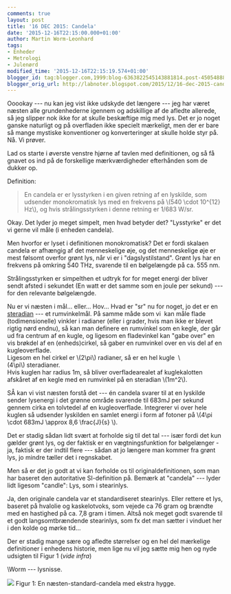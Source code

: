 ```yaml
---
comments: true
layout: post
title: '16 DEC 2015: Candela'
date: '2015-12-16T22:15:00.000+01:00'
author: Martin Worm-Leonhard
tags:
- Enheder
- Metrologi
- Julenørd
modified_time: '2015-12-16T22:15:19.574+01:00'
blogger_id: tag:blogger.com,1999:blog-6363822545143881814.post-4505488842562408555
blogger_orig_url: http://labnoter.blogspot.com/2015/12/16-dec-2015-candela.html
---
```


Ooookay --- nu kan jeg vist ikke udskyde det længere --- jeg har været
næsten alle grundenhederne igennem og adskillige af de afledte allerede,
så jeg slipper nok ikke for at skulle beskæftige mig med lys. Det er jo
noget ganske naturligt og på overfladen ikke specielt mærkeligt, men der
er bare så mange mystiske konventioner og konverteringer at skulle holde
styr på. Nå. Vi prøver.

Lad os starte i øverste venstre hjørne af tavlen med definitionen, og så
få gnavet os ind på de forskellige mærkværdigheder efterhånden som de
dukker op.

Definition:

>En candela er er lysstyrken i en given retning af en
>lyskilde, som udsender monokromatisk lys med en frekvens på \\(540
>\cdot 10^{12} Hz\\), og hvis strålingsstyrken i denne retning er 1/683
>W/sr.

Okay. Det lyder jo meget simpelt, men hvad betyder det? "Lysstyrke" er
det vi gerne vil måle (i enheden candela).

Men hvorfor er lyset i definitionen monokromatisk? Det er fordi skalaen
candela er afhængig af det menneskelige øje, og det menneskelige øje er
mest følsomt overfor grønt lys, når vi er i "dagslystilstand". Grønt lys
har en frekvens på omkring 540 THz, svarende til en bølgelængde på ca.
555 nm.

Strålingsstyrken er simpelthen et udtryk for for meget energi der bliver
sendt afsted i sekundet (En watt er det samme som en joule per sekund) ---
for den relevante bølgelængde.

Nu er vi næsten i mål... eller... Hov... Hvad er "sr" nu for noget, jo
det er en [steradian](https://da.wikipedia.org/wiki/Steradian) --- et
rumvinkelmål. På samme måde som vi  kan måle flade (todimensionelle)
vinkler i radianer (eller i grader, hvis man ikke er blevet rigtig nørd
endnu), så kan man definere en rumvinkel som en kegle, der går ud fra
centrum af en kugle, og ligesom en fladevinkel kan "gabe over" en vis
brøkdel af en (enheds)cirkel, så gaber en rumvinkel over en vis del af
en kugleoverflade.  
Ligesom en hel cirkel er \\(2\pi\\) radianer, så er en hel kugle
 \\(4\pi\\) steradianer.  
Hvis kuglen har radius 1m, så bliver overfladearealet af kuglekalotten
afskåret af en kegle med en rumvinkel på en steradian \\(1m^2\\).

SÅ kan vi vist næsten forstå det --- én candela svarer til at en lyskilde
sender lysenergi i det grønne område svarende til 683mJ per sekund
gennem cirka en tolvtedel af en kugleoverflade. Integrerer vi over hele
kuglen så udsender lyskilden en samlet energi i form af fotoner på
\\(4\pi \cdot 683mJ \approx 8,6 \frac{J}{s} \\).

Det er stadig sådan lidt svært at forholde sig til det tal --- især fordi
det kun gælder grønt lys, og der faktisk er en vægtningsfunktion for
bølgelænger - ja, faktisk er der indtil flere --- sådan at jo længere man
kommer fra grønt lys, jo mindre tæller det i regnskabet.

Men så er det jo godt at vi kan forholde os til originaldefinitionen,
som man har baseret den autoritative SI-definition på. Bemærk at
"candela" --- lyder lidt ligesom "candle": Lys, som i stearinlys. 

Ja, den
originale candela var et standardiseret stearinlys. Eller rettere et
lys, baseret på hvalolie og kaskelotvoks, som vejede ca 76 gram og
brændte med en hastighed på ca. 7,8 gram i timen. Altså nok meget godt
svarende til et godt langsomtbrændende stearinlys, som fx det man sætter
i vinduet her i den kolde og mørke tid...

Der er stadig mange sære og afledte størrelser og en hel del mærkelige
definitioner i enhedens historie, men lige nu vil jeg sætte mig hen og
nyde udsigten til Figur 1 (*vide infra*)

\\Worm --- lysnisse.

[![]({{site.url}}/images/-1wl0NPofkEc/VnHTViZtD4I/AAAAAAAADWI/ILSoYnZZ2fs/s320/2015-12-16%2B22.07.48.jpg)]({{site.url}}/images/-1wl0NPofkEc/VnHTViZtD4I/AAAAAAAADWI/ILSoYnZZ2fs/s1600/2015-12-16%2B22.07.48.jpg)
Figur 1: En næsten-standard-candela med ekstra hygge.

